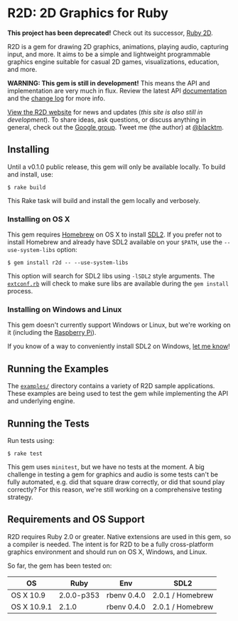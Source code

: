 # R2D: 2D Graphics for Ruby

**This project has been deprecated!** Check out its successor, [Ruby 2D](https://github.com/ruby2d/ruby2d).

R2D is a gem for drawing 2D graphics, animations, playing audio, capturing input, and more. It aims to be a simple and lightweight programmable graphics engine suitable for casual 2D games, visualizations, education, and more.

**WARNING: This gem is still in development!** This means the API and implementation are very much in flux. Review the latest API [documentation](http://www.ruby2d.com/docs) and the [change log](http://www.ruby2d.com/docs/history.html) for more info.

[View the R2D website](http://www.ruby2d.com) for news and updates (*this site is also still in development*). To share ideas, ask questions, or discuss anything in general, check out the [Google group](https://groups.google.com/d/forum/r2d-gem). Tweet me (the author) at [@blacktm](https://twitter.com/blacktm).

## Installing

Until a v0.1.0 public release, this gem will only be available locally. To build and install, use:

```
$ rake build
```

This Rake task will build and install the gem locally and verbosely.

### Installing on OS X

This gem requires [Homebrew](http://brew.sh) on OS X to install [SDL2](http://www.libsdl.org). If you prefer not to install Homebrew and already have SDL2 available on your `$PATH`, use the `--use-system-libs` option:

```
$ gem install r2d -- --use-system-libs
```

This option will search for SDL2 libs using `-lSDL2` style arguments. The [`extconf.rb`](/ext/r2d/extconf.rb) will check to make sure libs are available during the `gem install` process.

### Installing on Windows and Linux

This gem doesn't currently support Windows or Linux, but we're working on it (including the [Raspberry Pi](http://www.raspberrypi.org)).

If you know of a way to conveniently install SDL2 on Windows, [let me know](https://twitter.com/blacktm)!

## Running the Examples

The [`examples/`](/examples) directory contains a variety of R2D sample applications. These examples are being used to test the gem while implementing the API and underlying engine.

## Running the Tests

Run tests using:

```
$ rake test
```

This gem uses `minitest`, but we have no tests at the moment. A big challenge in testing a gem for graphics and audio is some tests can't be fully automated, e.g. did that square draw correctly, or did that sound play correctly? For this reason, we're still working on a comprehensive testing strategy.

## Requirements and OS Support

R2D requires Ruby 2.0 or greater. Native extensions are used in this gem, so a compiler is needed. The intent is for R2D to be a fully cross-platform graphics environment and should run on OS X, Windows, and Linux.

So far, the gem has been tested on:

| OS          | Ruby       | Env         | SDL2             |
| ----------- | ---------- | ----------- | ---------------- |
| OS X 10.9   | 2.0.0-p353 | rbenv 0.4.0 | 2.0.1 / Homebrew |
| OS X 10.9.1 | 2.1.0      | rbenv 0.4.0 | 2.0.1 / Homebrew |

<!-- - Windows 7 32-bit using the [RubyInstaller](http://rubyinstaller.org/) for Windows and the [MinGW DevKit](http://rubyinstaller.org/add-ons/devkit/) (required for building native extensions). -->

<!-- If you've tested R2D on other platforms or configurations, please [let me know](https://twitter.com/blacktm)! This thing should work everywhere. -->
